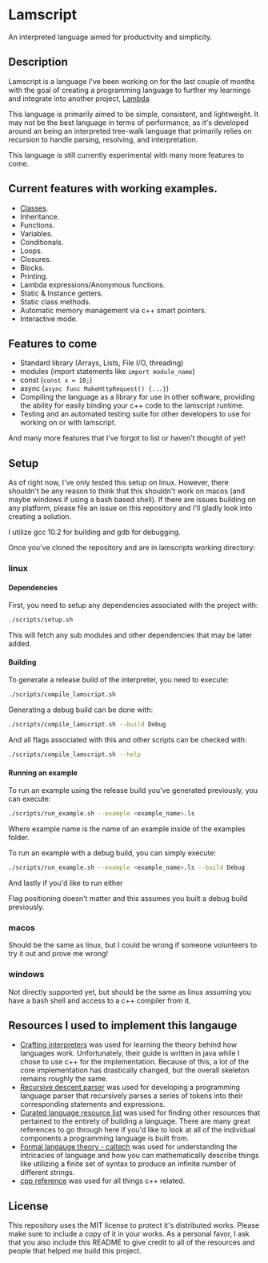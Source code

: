 # Lamscript
An interpreted language aimed for productivity and simplicity.

## Description
Lamscript is a language I've been working on for the last couple of months with
the goal of creating a programming language to further my learnings and
integrate into another project, [Lambda](https://github.com/lambda-sh/lambda).

This language is primarily aimed to be simple, consistent, and lightweight.
It may not be the best language in terms of performance, as it's developed
around an being an interpreted tree-walk language that primarily relies on
recursion to handle parsing, resolving, and interpretation.

This language is still currently experimental with many more features to come.

## Current features with working examples.
* [Classes](examples/class.ls).
* Inheritance.
* Functions.
* Variables.
* Conditionals.
* Loops.
* Closures.
* Blocks.
* Printing.
* Lambda expressions/Anonymous functions.
* Static & Instance getters.
* Static class methods.
* Automatic memory management via c++ smart pointers.
* Interactive mode.

## Features to come
* Standard library (Arrays, Lists, File I/O, threading)
* modules (import statements like `import module_name`)
* const (`const x = 10;`)
* async (`async func MakeHttpRequest() {...}`)
* Compiling the language as a library for use in other software, providing the
ability for easily binding your c++ code to the lamscript runtime.
* Testing and an automated testing suite for other developers to use for working
on or with lamscript.

And many more features that I've forgot to list or haven't thought of yet!

## Setup
As of right now, I've only tested this setup on linux. However, there shouldn't
be any reason to think that this shouldn't work on macos (and maybe windows if
using a bash based shell). If there are issues building on any platform, please
file an issue on this repository and I'll gladly look into creating a solution.

I utilize gcc 10.2 for building and gdb for debugging.

Once you've cloned the repository and are in lamscripts working directory:

### linux
#### Dependencies
First, you need to setup any dependencies associated with the project with:
```bash
./scripts/setup.sh
```
This will fetch any sub modules and other dependencies that may be later added.

#### Building
To generate a release build of the interpreter, you need to execute:
```bash
./scripts/compile_lamscript.sh
```

Generating a debug build can be done with:
```bash
./scripts/compile_lamscript.sh --build Debug
```

And all flags associated with this and other scripts can be checked with:
```bash
./scripts/compile_lamscript.sh --help
```

#### Running an example
To run an example using the release build you've generated previously, you can
execute:
```bash
./scripts/run_example.sh --example <example_name>.ls
```
Where example name is the name of an example inside of the examples folder.

To run an example with a debug build, you can simply execute:
```bash
./scripts/run_example.sh --example <example_name>.ls --build Debug
```

And lastly if you'd like to run either

Flag positioning doesn't matter and this assumes you built a debug build
previously.

### macos
Should be the same as linux, but I could be wrong if someone volunteers to try
it out and prove me wrong!

### windows
Not directly supported yet, but should be the same as linux assuming you have a
bash shell and access to a c++ compiler from it.

## Resources I used to implement this langauge
* [Crafting interpreters](http://craftinginterpreters.com/inheritance.html) was
used for learning the theory behind how languages work. Unfortunately, their
guide is written in java while I chose to use c++ for the implementation.
Because of this, a lot of the core implementation has drastically changed, but
the overall skeleton remains roughly the same.
* [Recursive descent parser](https://en.wikipedia.org/wiki/Recursive_descent_parser)
was used for developing a programming language parser that recursively parses a
series of tokens into their corresponding statements and expressions.
* [Curated language resource list](https://www.houseofbots.com/news-detail/4166-4-60-amazing-resources-&-tools-to-learn-programming-language-coding)
was used for finding other resources that pertained to the entirety of building
a language. There are many great references to go through here if you'd like to
look at all of the individual components a programming language is built from.
* [Formal langauge theory - caltech](https://www.its.caltech.edu/~matilde/FormalLanguageTheory.pdf)
was used for understanding the intricacies of language and how you can
mathematically describe things like utilizing a finite set of syntax to produce
an infinite number of different strings.
* [cpp reference](https://en.cppreference.com/w/) was used for all things c++
related.

## License
This repository uses the MIT license to protect it's distributed works. Please
make sure to include a copy of it in your works. As a personal favor, I ask that
you also include this README to give credit to all of the resources and people
that helped me build this project.
